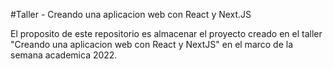 #Taller -  Creando una aplicacion web con React y Next.JS


El proposito de este repositorio es almacenar el proyecto creado en el taller "Creando una aplicacion web con React y NextJS" en el marco de la semana academica 2022.